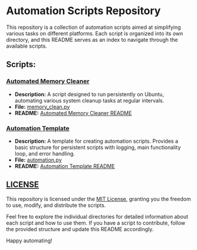 # Automation Scripts Repository

This repository is a collection of automation scripts aimed at simplifying various tasks on different platforms. Each script is organized into its own directory, and this README serves as an index to navigate through the available scripts.

## Scripts:

### [Automated Memory Cleaner](./automated_memory_cleaner/README.md)
- **Description:** A script designed to run persistently on Ubuntu, automating various system cleanup tasks at regular intervals.
- **File:** [memory_clean.py](./automated_memory_cleaner/memory_clean.py)
- **README:** [Automated Memory Cleaner README](./automated_memory_cleaner/README.md)

### [Automation Template](./automation_template/README.md)
- **Description:** A template for creating automation scripts. Provides a basic structure for persistent scripts with logging, main functionality loop, and error handling.
- **File:** [automation.py](./automation_template/automation.py)
- **README:** [Automation Template README](./automation_template/README.md)

## [LICENSE](./LICENSE)
This repository is licensed under the [MIT License](./LICENSE), granting you the freedom to use, modify, and distribute the scripts.

Feel free to explore the individual directories for detailed information about each script and how to use them. If you have a script to contribute, follow the provided structure and update this README accordingly.

Happy automating!